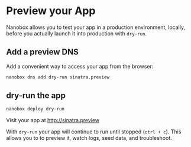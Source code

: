 # Preview your App

Nanobox allows you to test your app in a production environment, locally, before you actually launch it into production with `dry-run`.

## Add a preview DNS
Add a convenient way to access your app from the browser:

```bash
nanobox dns add dry-run sinatra.preview
```

## dry-run the app

```bash
nanobox deploy dry-run
```

Visit your app at <a href="http://sinatra.preview" target="\_blank">http://sinatra.preview</a>

With `dry-run` your app will continue to run until stopped (`ctrl + c`). This allows you to to preview it, watch logs, seed data, and troubleshoot.
